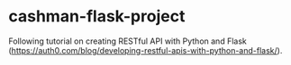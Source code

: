 # cashman-flask-project
Following tutorial on creating RESTful API with Python and Flask (https://auth0.com/blog/developing-restful-apis-with-python-and-flask/).
